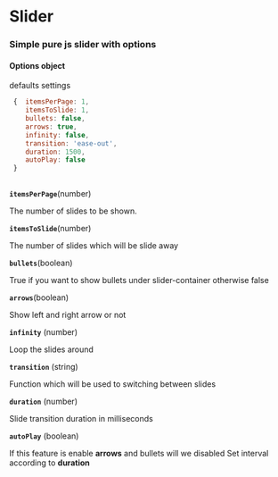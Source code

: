 # Slider

### Simple pure js slider with options

#### Options object

defaults settings

```js
 {  itemsPerPage: 1,
    itemsToSlide: 1,
    bullets: false,
    arrows: true,
    infinity: false,
    transition: 'ease-out',
    duration: 1500,
    autoPlay: false
 }
 

```

__`itemsPerPage`__(number)

The number of slides to be shown.

__`itemsToSlide`__(number)

The number of slides which will be slide away

__`bullets`__(boolean)

True if you want to show bullets under slider-container otherwise false 

__`arrows`__(boolean)

Show left and right arrow or not


__`infinity`__ (number)
  
Loop the slides around

__`transition`__ (string)

Function which will be used to switching between slides

__`duration`__ (number)  

Slide transition duration in milliseconds

__`autoPlay`__ (boolean)

If this feature is enable  __arrows__ and bullets will we disabled
Set interval according to **duration** 
  

